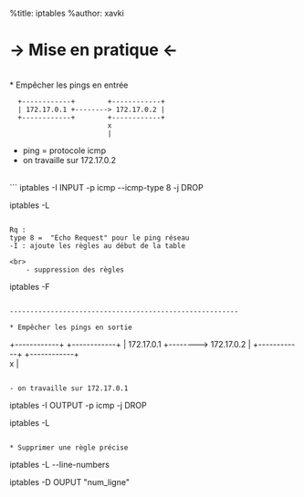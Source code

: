 %title: iptables
%author: xavki

-> Mise en pratique <-
========

<br>
* Empêcher les pings en entrée

```
  +------------+        +------------+
  | 172.17.0.1 +--------> 172.17.0.2 |
  +------------+        +------------+  
                        x 
                        |
```
- ping = protocole icmp
- on travaille sur 172.17.0.2

<br>
```
iptables -I INPUT -p icmp --icmp-type 8 -j DROP

iptables -L
```

Rq :
type 8 =  "Echo Request" pour le ping réseau 
-I : ajoute les règles au début de la table

<br>
	- suppression des règles

```
iptables -F
```

--------------------------------------------------------

* Empêcher les pings en sortie

```
  +------------+        +------------+
  | 172.17.0.1 +--------> 172.17.0.2 |
  +------------+        +------------+  
               x 
               |
```

- on travaille sur 172.17.0.1

```
iptables -I OUTPUT -p icmp -j DROP

iptables -L
```

* Supprimer une règle précise

```
iptables -L --line-numbers

iptables -D OUPUT "num_ligne"
```

